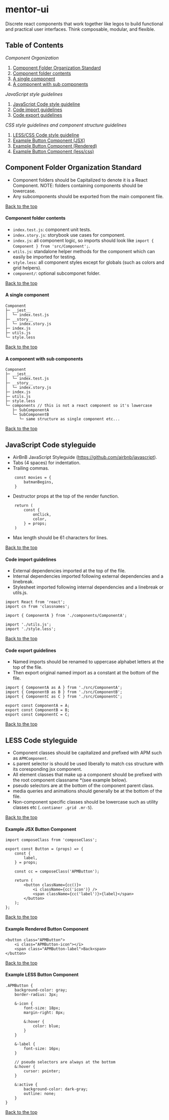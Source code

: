 # mentor-ui
Discrete react components that work together like legos to build functional and practical user interfaces. Think composable, modular, and flexible.

## Table of Contents
*Component Organization*
1. [Component Folder Organization Standard](#Component-Folder-Organization-Standard)
2. [Component folder contents](#Component-folder-contents)
3. [A single component](#A-single-component)
4. [A component with sub components](#A-component-with-sub-components)

*JavaScript style guidelines*
1. [JavaScript Code style guideline](#JavaScript-Code-styleguide)
2. [Code import guidelines](#Code-import-guidelines)
3. [Code export guidelines](#Code-export-guidelines)

*CSS style guidelines and component structure guidelines*
1. [LESS/CSS Code style guideline](#LESS-Code-styleguide)
2. [Example Button Component (JSX)](#Example-JSX-Button-Component)
3. [Example Button Component (Rendered)](#Example-Rendered-Button-Component)
4. [Example Button Component (less/css)](#Example-LESS-Button-Component)

## Component Folder Organization Standard
- Component folders should be Capitalized to denote it is a React Component. NOTE: folders containing components should be lowercase.
- Any subcomponents should be exported from the main component file.

[Back to the top](#mentor-ui)
#### Component folder contents
- `index.test.js`: component unit tests.
- `index.story.js`: storybook use cases for component.
- `index.js`: all component logic, so imports should look like `import { Component } from 'src/Component';`.
- `utils.js`: standalone helper methods for the component which can easily be imported for testing.
- `style.less`: all component styles except for globals (such as colors and grid helpers).
- `component/`: optional subcomponet folder.

[Back to the top](#mentor-ui)
#### A single component
```
Component
├─ __jest__
│  └─ index.test.js
├─ __story__
│  └─ index.story.js
├─ index.js
├─ utils.js
└─ style.less
```

[Back to the top](#mentor-ui)
#### A component with sub components
```
Component
├─ __jest__
│  └─ index.test.js
├─ __story__
│  └─ index.story.js
├─ index.js
├─ utils.js
├─ style.less
└─ components // this is not a react component so it's lowercase
   ├─ SubComponentA
   └─ SubComponentB
      └─ same structure as single component etc...
```

[Back to the top](#mentor-ui)
## JavaScript Code styleguide
* AirBnB JavaScript Styleguide (https://github.com/airbnb/javascript).
* Tabs (4 spaces) for indentation.
* Trailing commas.
```
	const movies = {
   		batmanBegins,
	}
```
* Destructor props at the top of the render function.
```
	return (
		const {
			onClick,
         	color,
      	} = props;
   	)
```
* Max length should be 61 characters for lines.

[Back to the top](#mentor-ui)
#### Code import guidelines
* External dependencies imported at the top of the file.
* Internal dependencies imported following external dependencies and a linebreak.
* Stylesheet imported following internal dependencies and a linebreak or utils.js.
```
import React from 'react';
import cn from 'classnames';

import { ComponentA } from './components/ComponentA';

import './utils.js';
import './style.less';
```

[Back to the top](#mentor-ui)
#### Code export guidelines
* Named imports should be renamed to uppercase alphabet letters at the top of the file.
* Then export original named import as a constant at the bottom of the file.
```
import { ComponentA as A } from './src/ComponentA';
import { ComponentB as B } from './src/ComponentB';
import { ComponentC as C } from './src/ComponentC';

export const ComponentA = A;
export const ComponentB = B;
export const ComponentC = C;
```

[Back to the top](#mentor-ui)
## LESS Code styleguide
* Component classes should be capitalized and prefixed with APM such as `APMComponent`.
* `&` parent selector is should be used liberally to match css structure with its coresponding jsx component.
* All element classes that make up a component should be prefixed with the root component classname *(see example below).
* pseudo selectors are at the bottom of the component parent class.
* media queries and animations should generally be at the bottom of the file.
* Non-component specific classes should be lowercase such as utility classes etc (`.contianer .grid .mr-5`).

[Back to the top](#mentor-ui)
#### Example JSX Button Component
```
import composeClass from 'composeClass';

export const Button = (props) => {
	const {
		label,
	} = props;
	
	const cc = composeClass('APMButton');
	
	return (
		<button className={cc()}>
			<i className={cc('icon')} />
			<span className={cc('label')}>{label}</span>
		</button>
	);
};
```

[Back to the top](#mentor-ui)
#### Example Rendered Button Component
```
<button class="APMButton">
	<i class="APMButton-icon"></i>
	<span class="APMButton-label">Back<span>
</button>
```

[Back to the top](#mentor-ui)
#### Example LESS Button Component
```
.APMButton {
	background-color: gray;
	border-radius: 3px;
	
	&-icon {
		font-size: 18px;
		margin-right: 8px;
		
		&:hover {
			color: blue;
		}
	}
	
	&-label {
		font-size: 16px;
	}
	
	// pseudo selectors are always at the bottom
	&:hover {
		cursor: pointer;
	}
	
	&:active {
		background-color: dark-gray;
		outline: none;
	}
}
```
[Back to the top](#mentor-ui)
